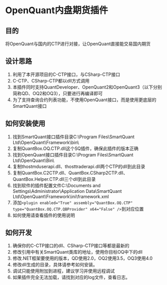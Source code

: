 # OpenQuant内盘期货插件

## 目的
将OpenQuant与国内的CTP进行对接，让OpenQuant直接能交易国内期货

## 设计思路
1. 利用了本开源项目的C-CTP接口，与CSharp-CTP接口
2. C-CTP、CSharp-CTP都以dll方式调用
3. 本插件同时支持QuantDeveloper、OpenQuant2和OpenQuant3（以下分别简称QD、OQ2和OQ3），只要进行再编译即可
4. 为了支持查询合约列表功能，不使用OpenQuant接口，而是使用更底层的SmartQuant接口

## 如何安装使用
1. 找到SmartQuant接口插件目录C:\Program Files\SmartQuant Ltd\OpenQuant\Framework\bin\
2. 复制QuantBox.OQ.CTP.dll这个SQ插件，确保此插件的版本正确
3. 找到OpenQuant接口插件目录C:\Program Files\SmartQuant Ltd\OpenQuant\Bin\
4. 复制thostmduserapi.dll、thosttraderapi.dll两个CTP的dll到此目录
5. 复制QuantBox.C2CTP.dll、QuantBox.CSharp2CTP.dll、QuantBox.Helper.CTP.dll三个dll到此目录
6. 找到软件的插件配置文件C:\Documents and Settings\Administrator\Application Data\SmartQuant Ltd\OpenQuant\Framework\ini\framework.xml
7. 添加`<plugin enabled="True" assembly="QuantBox.OQ.CTP" type="QuantBox.OQ.CTP.QBProvider" x64="False" />`到对应位置
8. 如何使用请查看插件的使用说明

## 如何开发
1. 确保你的C-CTP接口的dll、CSharp-CTP接口等都是最新的
3. 修改引用中有关SmartQuant类库的地址，使用你目标OQ中下的dll
4. 修改.NET框架要使用的版本，QD使用2.0，OQ2使用3.5，OQ3使用4.0
5. 修改dll生成的目录，具体请参考如何安装。
6. 调试只能使用附加到进程，建议学习并使用远程调试
7. 如果插件完全无法加载，请找到对应的log文件，查看日志。
